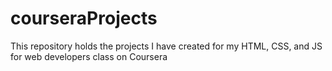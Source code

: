 # courseraProjects
This repository holds the projects I have created for my HTML, CSS, and JS for web developers class on Coursera
